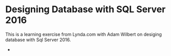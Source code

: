 # Designing Database with SQL Server 2016

This is a learning exercise from Lynda.com with Adam Wilbert on desiging database with Sql Server 2016.

* 
